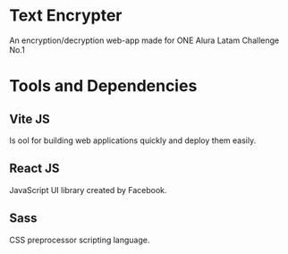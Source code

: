 # Text Encrypter
An encryption/decryption web-app made for ONE Alura Latam Challenge No.1



# Tools and Dependencies

## Vite JS
Is ool for building web applications quickly and deploy them easily.

## React JS
JavaScript UI library created by Facebook.

## Sass

CSS preprocessor scripting language.